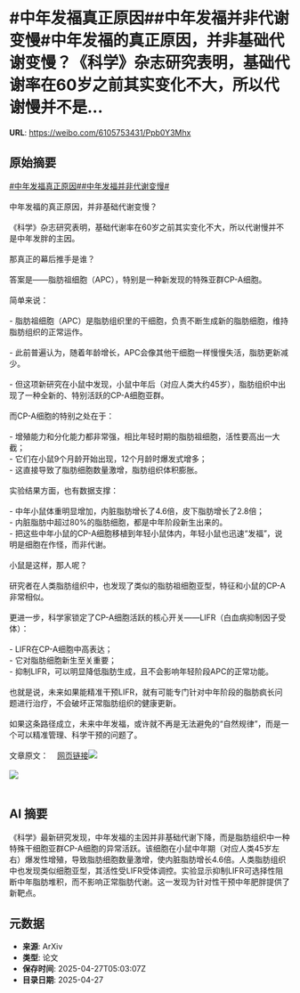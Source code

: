 # #中年发福真正原因##中年发福并非代谢变慢#中年发福的真正原因，并非基础代谢变慢？《科学》杂志研究表明，基础代谢率在60岁之前其实变化不大，所以代谢慢并不是...

**URL**: https://weibo.com/6105753431/Ppb0Y3Mhx

## 原始摘要

<a href="https://m.weibo.cn/search?containerid=231522type%3D1%26t%3D10%26q%3D%23%E4%B8%AD%E5%B9%B4%E5%8F%91%E7%A6%8F%E7%9C%9F%E6%AD%A3%E5%8E%9F%E5%9B%A0%23&amp;extparam=%23%E4%B8%AD%E5%B9%B4%E5%8F%91%E7%A6%8F%E7%9C%9F%E6%AD%A3%E5%8E%9F%E5%9B%A0%23" data-hide=""><span class="surl-text">#中年发福真正原因#</span></a><a href="https://m.weibo.cn/search?containerid=231522type%3D1%26t%3D10%26q%3D%23%E4%B8%AD%E5%B9%B4%E5%8F%91%E7%A6%8F%E5%B9%B6%E9%9D%9E%E4%BB%A3%E8%B0%A2%E5%8F%98%E6%85%A2%23&amp;extparam=%23%E4%B8%AD%E5%B9%B4%E5%8F%91%E7%A6%8F%E5%B9%B6%E9%9D%9E%E4%BB%A3%E8%B0%A2%E5%8F%98%E6%85%A2%23" data-hide=""><span class="surl-text">#中年发福并非代谢变慢#</span></a><br><br>中年发福的真正原因，并非基础代谢变慢？<br><br>《科学》杂志研究表明，基础代谢率在60岁之前其实变化不大，所以代谢慢并不是中年发胖的主因。<br><br>那真正的幕后推手是谁？  <br><br>答案是——脂肪祖细胞（APC），特别是一种新发现的特殊亚群CP-A细胞。<br><br>简单来说：<br><br>- 脂肪祖细胞（APC）是脂肪组织里的干细胞，负责不断生成新的脂肪细胞，维持脂肪组织的正常运作。<br>    <br>- 此前普遍认为，随着年龄增长，APC会像其他干细胞一样慢慢失活，脂肪更新减少。<br>    <br>- 但这项新研究在小鼠中发现，小鼠中年后（对应人类大约45岁），脂肪组织中出现了一种全新的、特别活跃的CP-A细胞亚群。<br><br>而CP-A细胞的特别之处在于：<br><br>- 增殖能力和分化能力都非常强，相比年轻时期的脂肪祖细胞，活性要高出一大截；<br>- 它们在小鼠9个月龄开始出现，12个月龄时爆发式增多；<br>- 这直接导致了脂肪细胞数量激增，脂肪组织体积膨胀。<br><br>实验结果方面，也有数据支撑：<br><br>- 中年小鼠体重明显增加，内脏脂肪增长了4.6倍，皮下脂肪增长了2.8倍；<br>- 内脏脂肪中超过80%的脂肪细胞，都是中年阶段新生出来的。<br>- 把这些中年小鼠的CP-A细胞移植到年轻小鼠体内，年轻小鼠也迅速“发福”，说明是细胞在作怪，而非代谢。<br><br>小鼠是这样，那人呢？<br><br>研究者在人类脂肪组织中，也发现了类似的脂肪祖细胞亚型，特征和小鼠的CP-A非常相似。<br><br>更进一步，科学家锁定了CP-A细胞活跃的核心开关——LIFR（白血病抑制因子受体）：<br><br>- LIFR在CP-A细胞中高表达；<br>- 它对脂肪细胞新生至关重要；<br>- 抑制LIFR，可以明显降低脂肪生成，且不会影响年轻阶段APC的正常功能。<br><br>也就是说，未来如果能精准干预LIFR，就有可能专门针对中年阶段的脂肪疯长问题进行治疗，不会破坏正常脂肪组织的健康更新。<br><br>如果这条路径成立，未来中年发福，或许就不再是无法避免的“自然规律”，而是一个可以精准管理、科学干预的问题了。<br><br>文章原文：<a href="https://weibo.cn/sinaurl?u=https%3A%2F%2Fwww.science.org%2Fdoi%2F10.1126%2Fscience.adj0430" data-hide=""><span class="url-icon"><img style="width: 1rem;height: 1rem" src="https://h5.sinaimg.cn/upload/2015/09/25/3/timeline_card_small_web_default.png" referrerpolicy="no-referrer"></span><span class="surl-text">网页链接</span></a><img style="" src="https://tvax4.sinaimg.cn/large/006Fd7o3gy1i0v7jt8u1aj30ng0q4qhu.jpg" referrerpolicy="no-referrer"><br><br><img style="" src="https://tvax2.sinaimg.cn/large/006Fd7o3gy1i0v7jug6m3j30zk0i1dp3.jpg" referrerpolicy="no-referrer"><br><br>

## AI 摘要

《科学》最新研究发现，中年发福的主因并非基础代谢下降，而是脂肪组织中一种特殊干细胞亚群CP-A细胞的异常活跃。该细胞在小鼠中年期（对应人类45岁左右）爆发性增殖，导致脂肪细胞数量激增，使内脏脂肪增长4.6倍。人类脂肪组织中也发现类似细胞亚型，其活性受LIFR受体调控。实验显示抑制LIFR可选择性阻断中年脂肪堆积，而不影响正常脂肪代谢。这一发现为针对性干预中年肥胖提供了新靶点。

## 元数据

- **来源**: ArXiv
- **类型**: 论文
- **保存时间**: 2025-04-27T05:03:07Z
- **目录日期**: 2025-04-27
